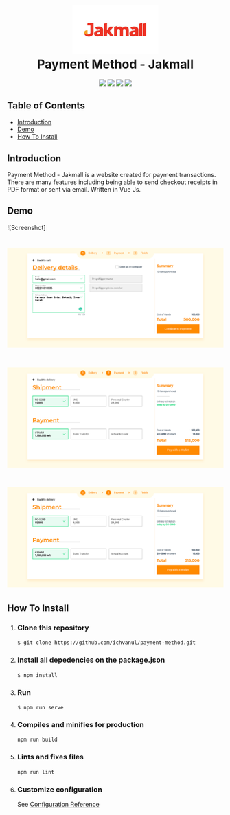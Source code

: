 <h1 align="center">
  <br>
  <img src="https://github.com/ichvanul/payment-method/blob/master/src/assets/jakmall.jpg" width="200">
  <br>
  Payment Method - Jakmall
  <br>
</h1>

<p align="center">
  <img src="https://img.shields.io/badge/Vue.js-v2.6.10-green">
  <img src="https://img.shields.io/badge/Vee--Validate-v3.3.7-brightgreen">
  <img src="https://img.shields.io/badge/Vue--Numerals-v3.0.8-red">
  <img src="https://img.shields.io/badge/Stylus-v0.54.8-orange">
</p>

## Table of Contents

- [Introduction](#introduction)
- [Demo](#demo)
- [How To Install](#how-to-install)

## Introduction

Payment Method - Jakmall is a website created for payment transactions. There are many features including being able to send checkout receipts in PDF format or sent via email. Written in Vue Js.

## Demo

![Screenshot]
<h1 align="center">
  <img src="https://github.com/ichvanul/payment-method/blob/master/src/assets/Payment1.png">
</h1>
<h1 align="center">
  <img src="https://github.com/ichvanul/payment-method/blob/master/src/assets/Payment2.png">
</h1>
<h1 align="center">
  <img src="https://github.com/ichvanul/payment-method/blob/master/src/assets/Payment2.png">
</h1>

## How To Install

1. ### Clone this repository
   ```
   $ git clone https://github.com/ichvanul/payment-method.git
   ```
2. ### Install all depedencies on the package.json
   ```
   $ npm install
   ```
3. ### Run
   ```
   $ npm run serve
   ```
4. ### Compiles and minifies for production
   ```
   npm run build
   ```
5. ### Lints and fixes files
   ```
   npm run lint
   ```
6. ### Customize configuration
   See [Configuration Reference](https://cli.vuejs.org/config/)
